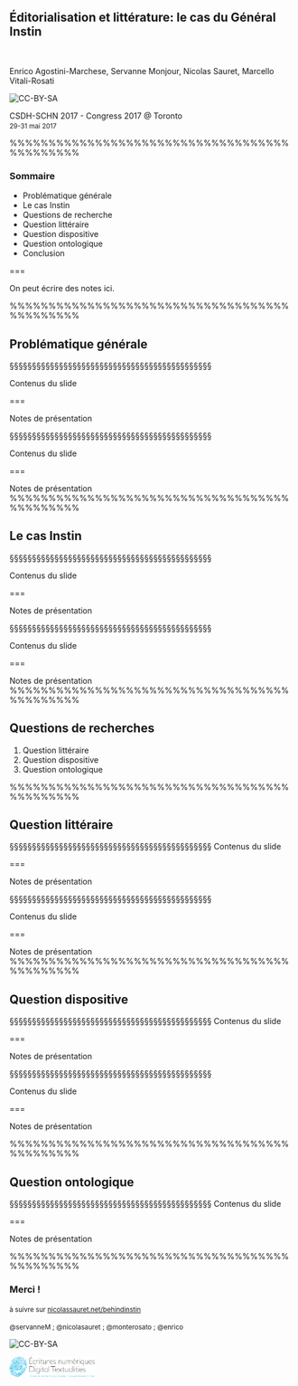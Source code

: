 ## Éditorialisation et littérature: le cas du Général Instin
&nbsp;

Enrico Agostini-Marchese, Servanne Monjour, Nicolas Sauret, Marcello Vitali-Rosati

![CC-BY-SA](http://i.creativecommons.org/l/by-sa/4.0/88x31.png)

CSDH-SCHN 2017 - Congress 2017 @ Toronto
<small>  
29-31 mai 2017</small>



%%%%%%%%%%%%%%%%%%%%%%%%%%%%%%%%%%%%%%%%%%%%%
<!-- .slide: data-background-image="img/cropped-instin_climax_00.jpg" -->


### Sommaire

* Problématique générale
* Le cas Instin
* Questions de recherche
* Question littéraire
* Question dispositive
* Question ontologique
* Conclusion

===

On peut écrire des notes ici.

%%%%%%%%%%%%%%%%%%%%%%%%%%%%%%%%%%%%%%%%%%%%%

<!-- .slide: data-background-image="img/cropped-instin_climax_00.jpg" -->

## Problématique générale

§§§§§§§§§§§§§§§§§§§§§§§§§§§§§§§§§§§§§§§§§§§§§

<!-- .slide: data-background-image="img/cropped-instin_climax_00.jpg" -->


Contenus du slide

===

Notes de présentation

§§§§§§§§§§§§§§§§§§§§§§§§§§§§§§§§§§§§§§§§§§§§§

Contenus du slide

===

Notes de présentation
%%%%%%%%%%%%%%%%%%%%%%%%%%%%%%%%%%%%%%%%%%%%%
## Le cas Instin

§§§§§§§§§§§§§§§§§§§§§§§§§§§§§§§§§§§§§§§§§§§§§

Contenus du slide

===

Notes de présentation

§§§§§§§§§§§§§§§§§§§§§§§§§§§§§§§§§§§§§§§§§§§§§

Contenus du slide

===

Notes de présentation
%%%%%%%%%%%%%%%%%%%%%%%%%%%%%%%%%%%%%%%%%%%%%
## Questions de recherches

1. Question littéraire
2. Question dispositive
3. Question ontologique


%%%%%%%%%%%%%%%%%%%%%%%%%%%%%%%%%%%%%%%%%%%%%
## Question littéraire

§§§§§§§§§§§§§§§§§§§§§§§§§§§§§§§§§§§§§§§§§§§§§
Contenus du slide

===

Notes de présentation

§§§§§§§§§§§§§§§§§§§§§§§§§§§§§§§§§§§§§§§§§§§§§

Contenus du slide

===

Notes de présentation
%%%%%%%%%%%%%%%%%%%%%%%%%%%%%%%%%%%%%%%%%%%%%
## Question dispositive

§§§§§§§§§§§§§§§§§§§§§§§§§§§§§§§§§§§§§§§§§§§§§
Contenus du slide

===

Notes de présentation

§§§§§§§§§§§§§§§§§§§§§§§§§§§§§§§§§§§§§§§§§§§§§

Contenus du slide

===

Notes de présentation


%%%%%%%%%%%%%%%%%%%%%%%%%%%%%%%%%%%%%%%%%%%%%
## Question ontologique

§§§§§§§§§§§§§§§§§§§§§§§§§§§§§§§§§§§§§§§§§§§§§
Contenus du slide

===

Notes de présentation



%%%%%%%%%%%%%%%%%%%%%%%%%%%%%%%%%%%%%%%%%%%%%

### Merci !

<small>à suivre sur [nicolassauret.net/behindinstin](http://nicolassauret.net/behindinstin)</small>

<small> @servanneM ; @nicolasauret ; @monterosato ; @enrico </small>

![CC-BY-SA](http://i.creativecommons.org/l/by-sa/4.0/88x31.png)

<img src="img/LogoENDT10-2016.png" width="30%"> <!-- .element: class="logo" -->
